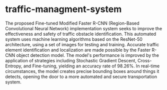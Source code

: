 # traffic-managment-system

The proposed Fine-tuned Modified Faster R-CNN (Region-Based Convolutional Neural Network) implementation system seeks to improve the effectiveness and safety of traffic obstacle identification. This automated system uses machine learning algorithms based on the ResNet-50 architecture, using a set of images for testing and training. Accurate traffic element identification and localization are made possible by the Faster R-CNN object detection model. The model's performance is improved by the application of strategies including Stochastic Gradient Descent, Cross-Entropy, and Fine-tuning, yielding an accuracy rate of 98.26%. In real-time circumstances, the model creates precise bounding boxes around things it detects, opening the door to a more automated and secure transportation system.


